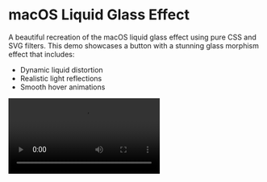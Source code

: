 # macOS Liquid Glass Effect

A beautiful recreation of the macOS liquid glass effect using pure CSS and SVG filters. This demo showcases a button with a stunning glass morphism effect that includes:

- Dynamic liquid distortion
- Realistic light reflections
- Smooth hover animations

![Demo Video](demo.mp4)
